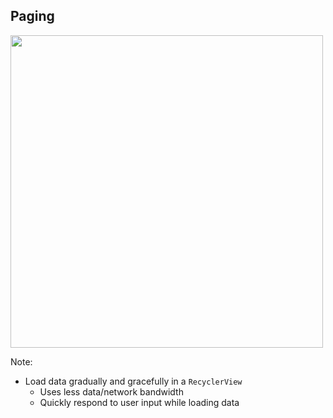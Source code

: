 ## Paging

<img src="img/sunflower-list.jpg" height=500 />

Note:
+ Load data gradually and gracefully in a `RecyclerView`
    + Uses less data/network bandwidth
    + Quickly respond to user input while loading data